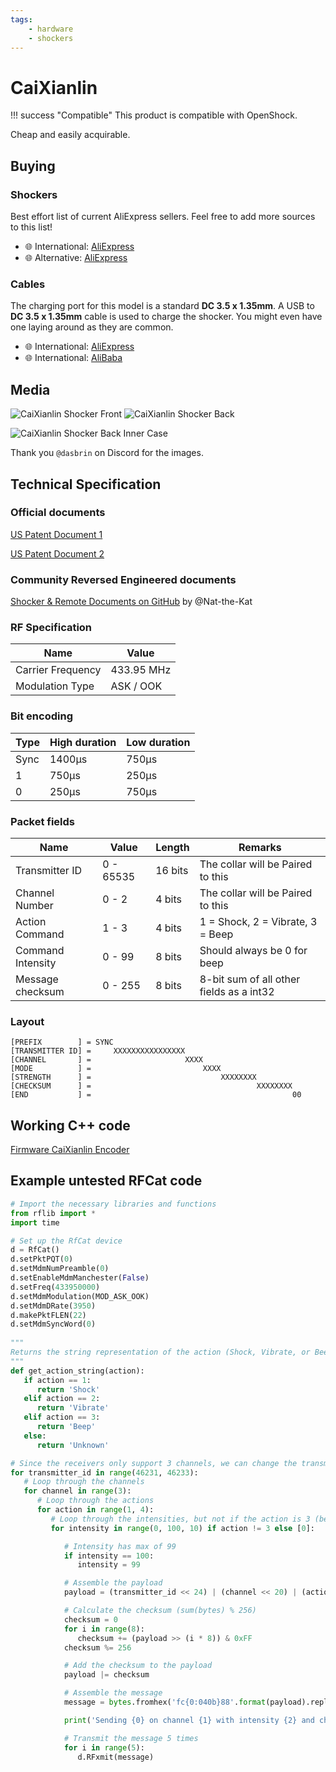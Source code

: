 ```yaml
---
tags:
    - hardware
    - shockers
---
```


# CaiXianlin

!!! success "Compatible"
    This product is compatible with OpenShock.

Cheap and easily acquirable.

## Buying

### Shockers

Best effort list of current AliExpress sellers. Feel free to add more sources to this list!

- :globe_with_meridians: International: [AliExpress](https://aliexpress.com/item/1005005133046985.html)
- :globe_with_meridians: Alternative: [AliExpress](https://aliexpress.com/item/1005005823699736.html)

### Cables

The charging port for this model is a standard **DC 3.5 x 1.35mm**. A USB to **DC 3.5 x 1.35mm** cable is used to charge the shocker. You might even have one laying around as they are common.

- :globe_with_meridians: International: [AliExpress](https://aliexpress.com/item/2255799944669970.html)
- :globe_with_meridians: International: [AliBaba](https://www.alibaba.com/product-detail/MZ-880-Waterproof-Rechargeable-Vibrating-Dog_1600152421803.html?spm=a2756.trade-list-buyer.0.0.591076e9bwDzlP)

## Media

![CaiXianlin Shocker Front](../../static/shockers/caixianlin/ShockerFront.webp)
![CaiXianlin Shocker Back](../../static/shockers/caixianlin/ShockerBack.webp)

![CaiXianlin Shocker Back Inner Case](../../static/shockers/caixianlin/ShockerCaseBackGif.gif)

Thank you `@dasbrin` on Discord for the images.


## Technical Specification

### Official documents

[US Patent Document 1](https://uspto.report/patent/grant/D879,390)

[US Patent Document 2](https://image-ppubs.uspto.gov/dirsearch-public/print/downloadPdf/D879390)

### Community Reversed Engineered documents

[Shocker & Remote Documents on GitHub](https://github.com/Nat-the-Kat/caixianlin_remote_shocker) by @Nat-the-Kat

### RF Specification

| Name              | Value      |
|-------------------|------------|
| Carrier Frequency | 433.95 MHz |
| Modulation Type   | ASK / OOK  |

### Bit encoding

| Type | High duration | Low duration |
|------|---------------|--------------|
| Sync | 1400µs        | 750µs        |
| 1    | 750µs         | 250µs        |
| 0    | 250µs         | 750µs        |

### Packet fields

| Name              | Value      | Length    | Remarks                                  |
|-------------------|------------|-----------|------------------------------------------|
| Transmitter ID    | 0 - 65535  | 16 bits   | The collar will be Paired to this        |
| Channel Number    | 0 - 2      | 4 bits    | The collar will be Paired to this        |
| Action Command    | 1 - 3      | 4 bits    | 1 = Shock, 2 = Vibrate, 3 = Beep         |
| Command Intensity | 0 - 99     | 8 bits    | Should always be 0 for beep              |
| Message checksum  | 0 - 255    | 8 bits    | 8-bit sum of all other fields as a int32 |

### Layout

```text
[PREFIX        ] = SYNC
[TRANSMITTER ID] =     XXXXXXXXXXXXXXXX
[CHANNEL       ] =                     XXXX
[MODE          ] =                         XXXX
[STRENGTH      ] =                             XXXXXXXX
[CHECKSUM      ] =                                     XXXXXXXX
[END           ] =                                             00
```

## Working C++ code

[Firmware CaiXianlin Encoder](https://github.com/OpenShock/Firmware/blob/develop/src/radio/rmt/CaiXianlinEncoder.cpp)

## Example untested RFCat code

```py
# Import the necessary libraries and functions
from rflib import *
import time

# Set up the RfCat device
d = RfCat()
d.setPktPQT(0)
d.setMdmNumPreamble(0)
d.setEnableMdmManchester(False)
d.setFreq(433950000)
d.setMdmModulation(MOD_ASK_OOK)
d.setMdmDRate(3950)
d.makePktFLEN(22)
d.setMdmSyncWord(0)
   
"""
Returns the string representation of the action (Shock, Vibrate, or Beep)
"""
def get_action_string(action):
   if action == 1:
      return 'Shock'
   elif action == 2:
      return 'Vibrate'
   elif action == 3:
      return 'Beep'
   else:
      return 'Unknown'

# Since the receivers only support 3 channels, we can change the transmitter ID to extend the number of channels
for transmitter_id in range(46231, 46233):
   # Loop through the channels
   for channel in range(3):
      # Loop through the actions
      for action in range(1, 4):
         # Loop through the intensities, but not if the action is 3 (beep)
         for intensity in range(0, 100, 10) if action != 3 else [0]:

            # Intensity has max of 99
            if intensity == 100:
               intensity = 99

            # Assemble the payload
            payload = (transmitter_id << 24) | (channel << 20) | (action << 16) | (intensity << 8)

            # Calculate the checksum (sum(bytes) % 256)
            checksum = 0
            for i in range(8):
               checksum += (payload >> (i * 8)) & 0xFF
            checksum %= 256

            # Add the checksum to the payload
            payload |= checksum

            # Assemble the message
            message = bytes.fromhex('fc{0:040b}88'.format(payload).replace('1', 'e').replace('0', '8'))

            print('Sending {0} on channel {1} with intensity {2} and checksum {3}'.format(get_action_string(action), channel, intensity, checksum))

            # Transmit the message 5 times
            for i in range(5):
               d.RFxmit(message)
```
